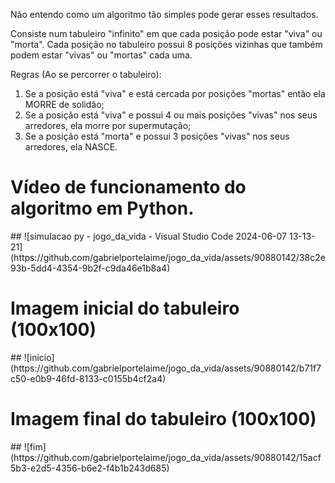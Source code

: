 Não entendo como um algoritmo tão simples pode gerar esses resultados. 

Consiste num tabuleiro "infinito" em que cada posição pode estar "viva" ou "morta". 
Cada posição no tabuleiro possui 8 posições vizinhas que também podem estar "vivas" ou "mortas" cada uma.

Regras (Ao se percorrer o tabuleiro):

1) Se a posição está "viva" e está cercada por posições "mortas" então ela MORRE de solidão;
2) Se a posição está "viva" e possui 4 ou mais posições "vivas" nos seus arredores, ela morre por supermutação;
3) Se a posição está "morta" e possui 3 posições "vivas" nos seus arredores, ela NASCE.

<h1>Vídeo de funcionamento do algoritmo em Python.</h1>
##
![simulacao py - jogo_da_vida - Visual Studio Code 2024-06-07 13-13-21](https://github.com/gabrielportelaime/jogo_da_vida/assets/90880142/38c2e93b-5dd4-4354-9b2f-c9da46e1b8a4)
<h1>Imagem inicial do tabuleiro (100x100)</h1>
##
![inicio](https://github.com/gabrielportelaime/jogo_da_vida/assets/90880142/b71f7c50-e0b9-46fd-8133-c0155b4cf2a4)
<h1>Imagem final do tabuleiro (100x100)</h1>
##
![fim](https://github.com/gabrielportelaime/jogo_da_vida/assets/90880142/15acf5b3-e2d5-4356-b6e2-f4b1b243d685)
